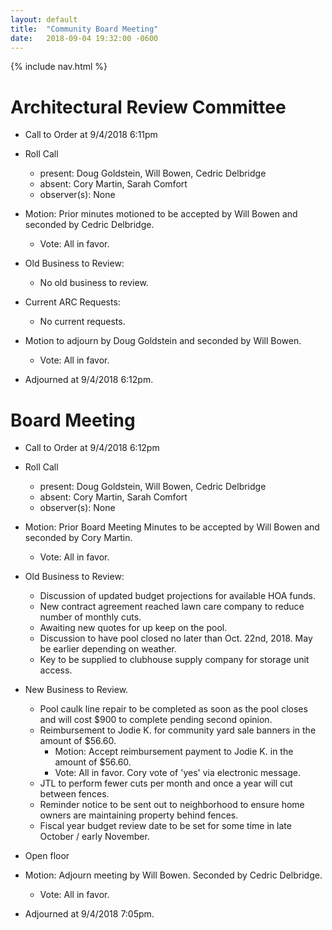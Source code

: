 ```yaml
---
layout: default
title:  "Community Board Meeting"
date:   2018-09-04 19:32:00 -0600
---
```


{% include nav.html %}

# Architectural Review Committee

- Call to Order at 9/4/2018 6:11pm
- Roll Call
    - present: Doug Goldstein, Will Bowen, Cedric Delbridge
    - absent:  Cory Martin, Sarah Comfort
    - observer(s): None
- Motion: Prior minutes motioned to be accepted by Will Bowen and seconded by Cedric Delbridge.
  - Vote: All in favor.

- Old Business to Review:
  - No old business to review.

- Current ARC Requests:
  - No current requests.

- Motion to adjourn by Doug Goldstein and seconded by Will Bowen.
  - Vote: All in favor.
- Adjourned at 9/4/2018 6:12pm.

# Board Meeting

- Call to Order at 9/4/2018 6:12pm
- Roll Call
    - present: Doug Goldstein, Will Bowen, Cedric Delbridge
    - absent: Cory Martin, Sarah Comfort
    - observer(s): None

- Motion: Prior Board Meeting Minutes to be accepted by Will Bowen and seconded by Cory Martin.
  - Vote: All in favor.

- Old Business to Review:
  - Discussion of updated budget projections for available HOA funds.
  - New contract agreement reached lawn care company to reduce number of monthly cuts.
  - Awaiting new quotes for up keep on the pool.
  - Discussion to have pool closed no later than Oct. 22nd, 2018. May be earlier depending on weather.
  - Key to be supplied to clubhouse supply company for storage unit access.

- New Business to Review.
  - Pool caulk line repair to be completed as soon as the pool closes and will cost $900 to complete pending second opinion.
  - Reimbursement to Jodie K. for community yard sale banners in the amount of $56.60.
    - Motion: Accept reimbursement payment to Jodie K. in the amount of $56.60.
    - Vote: All in favor. Cory vote of 'yes' via electronic message.
  - JTL to perform fewer cuts per month and once a year will cut between fences.
  - Reminder notice to be sent out to neighborhood to ensure home owners are maintaining property behind fences.
  - Fiscal year budget review date to be set for some time in late October / early November.
- Open floor
- Motion: Adjourn meeting by Will Bowen. Seconded by Cedric Delbridge.
  - Vote: All in favor.
- Adjourned at 9/4/2018 7:05pm.
